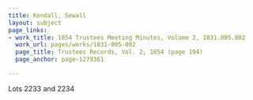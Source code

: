 ```yaml
---
title: Kendall, Sewall
layout: subject
page_links:
- work_title: 1854 Trustees Meeting Minutes, Volume 2, 1831.005.002
  work_url: pages/works/1831-005-002
  page_title: Trustees Records, Vol. 2, 1854 (page 194)
  page_anchor: page-1279361

---
```

<p>Lots 2233 and 2234</p>